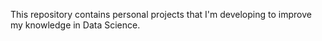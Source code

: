 This repository contains personal projects that I'm developing to improve my knowledge in Data Science.
